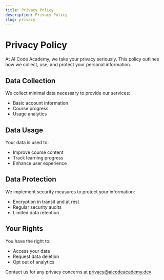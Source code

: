 ```yaml
---
title: Privacy Policy
description: Privacy Policy
slug: privacy
---
```


# Privacy Policy

At AI Code Academy, we take your privacy seriously. This policy outlines how we collect, use, and protect your personal information.

## Data Collection
We collect minimal data necessary to provide our services:
- Basic account information
- Course progress
- Usage analytics

## Data Usage
Your data is used to:
- Improve course content
- Track learning progress
- Enhance user experience

## Data Protection
We implement security measures to protect your information:
- Encryption in transit and at rest
- Regular security audits
- Limited data retention

## Your Rights
You have the right to:
- Access your data
- Request data deletion
- Opt out of analytics

Contact us for any privacy concerns at privacy@aicodeacademy.dev 